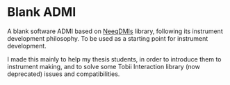 # Blank ADMI

A blank software ADMI based on [NeeqDMIs](https://github.com/Neeqstock/NeeqDMIs) library, following its instrument development philosophy. To be used as a starting point for instrument development.

I made this mainly to help my thesis students, in order to introduce them to instrument making, and to solve some Tobii Interaction library (now deprecated) issues and compatibilities.
